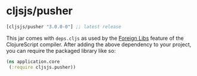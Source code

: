 # cljsjs/pusher

[](dependency)
```clojure
[cljsjs/pusher "3.0.0-0"] ;; latest release
```
[](/dependency)

This jar comes with `deps.cljs` as used by the [Foreign Libs][flibs]
feature
of the ClojureScript compiler. After adding the above dependency to
your project, you can require the packaged library like so:

```clojure
(ns application.core
 (:require cljsjs.pusher))
```

[flibs]: https://github.com/clojure/clojurescript/wiki/Packaging-Foreign-Dependencies
